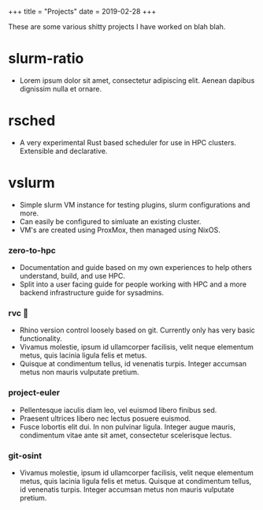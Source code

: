 +++
title = "Projects"
date = 2019-02-28
+++

These are some various shitty projects I have worked on blah blah.

# slurm-ratio
- Lorem ipsum dolor sit amet, consectetur adipiscing elit. Aenean dapibus dignissim nulla et ornare. 


# rsched
- A very experimental Rust based scheduler for use in HPC clusters. Extensible and declarative.

# vslurm
- Simple slurm VM instance for testing plugins, slurm configurations and more.
- Can easily be configured to simluate an existing cluster.
- VM's are created using ProxMox, then managed using NixOS. 

### zero-to-hpc
- Documentation and guide based on my own experiences to help others understand, build, and use HPC. 
- Split into a user facing guide for people working with HPC and a more backend infrastructure guide for sysadmins.


### rvc 📐
- Rhino version control loosely based on git. Currently only has very basic functionality. 
- Vivamus molestie, ipsum id ullamcorper facilisis, velit neque elementum metus, quis lacinia ligula felis et metus. 
- Quisque at condimentum tellus, id venenatis turpis. Integer accumsan metus non mauris vulputate pretium.

### project-euler 
- Pellentesque iaculis diam leo, vel euismod libero finibus sed.
-  Praesent ultrices libero nec lectus posuere euismod. 
- Fusce lobortis elit dui. In non pulvinar ligula. Integer augue mauris, condimentum vitae ante sit amet, consectetur scelerisque lectus. 

### git-osint 
- Vivamus molestie, ipsum id ullamcorper facilisis, velit neque elementum metus, quis lacinia ligula felis et metus. Quisque at condimentum tellus, id venenatis turpis. Integer accumsan metus non mauris vulputate pretium.